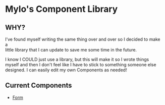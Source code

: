# Mylo's Component Library

## WHY?

I've found myself writing the same thing over and over so I decided to make a \
little library that I can update to save me some time in the future.

I know I COULD just use a library, but this will make it so I wrote things\
myself and then I don't feel like I have to stick to something someone else\
designed. I can easily edit my own Components as needed!

## Current Components

- [Form]

[Form]: ./src/Components/Form/README.md
